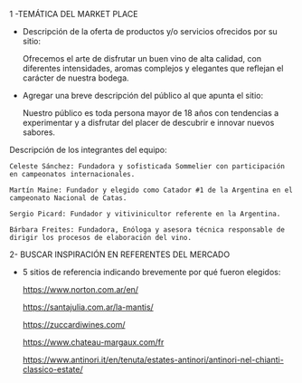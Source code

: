1 -TEMÁTICA DEL MARKET PLACE

* Descripción de la oferta de productos y/o servicios ofrecidos por su
sitio: 
   
   Ofrecemos el arte de disfrutar un buen vino de alta calidad, con diferentes intensidades, aromas complejos y elegantes que reflejan el carácter de nuestra bodega.



* Agregar una breve descripción del público al que apunta el sitio: 
   
    Nuestro público es toda persona mayor de 18 años con tendencias a experimentar y a disfrutar del placer de descubrir e innovar nuevos sabores.



Descripción de los integrantes del equipo:

    Celeste Sánchez: Fundadora y sofisticada Sommelier con participación en campeonatos internacionales.

    Martín Maine: Fundador y elegido como Catador #1 de la Argentina en el campeonato Nacional de Catas.

    Sergio Picard: Fundador y vitivinicultor referente en la Argentina.

    Bárbara Freites: Fundadora, Enóloga y asesora técnica responsable de dirigir los procesos de elaboración del vino.

    

2- BUSCAR INSPIRACIÓN EN REFERENTES DEL MERCADO 

* 5 sitios de referencia indicando brevemente por qué fueron elegidos:
    
    https://www.norton.com.ar/en/

    https://santajulia.com.ar/la-mantis/

    https://zuccardiwines.com/

    https://www.chateau-margaux.com/fr

    https://www.antinori.it/en/tenuta/estates-antinori/antinori-nel-chianti-classico-estate/


